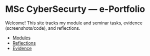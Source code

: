 # MSc CyberSecurty — e-Portfolio
Welcome! This site tracks my module and seminar tasks, evidence (screenshots/code), and reflections.

- [Modules](modules/README.md)
- [Reflections](reflections/README.md)
- [Evidence](evidence/README.md)



